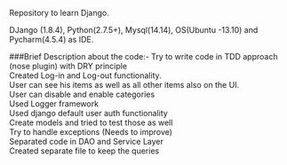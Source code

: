 
Repository to learn Django.

 DJango (1.8.4), Python(2.7.5+), Mysql(14.14), OS(Ubuntu -13.10)
and Pycharm(4.5.4) as IDE.


###Brief Description about the code:-
Try to write code in TDD approach (nose plugin) with DRY principle<br/>
Created Log-in and Log-out functionality.<br/>
User can see his items as well as all other items also on the UI.<br/>
User can disable and enable categories<br/>
Used Logger framework<br/>
Used django default user auth functionality<br/>
Create models and tried to test those as well<br/>
Try to handle exceptions (Needs to improve)<br/>
Separated code in DAO and Service Layer<br/>
Created separate file to keep the queries<br/>